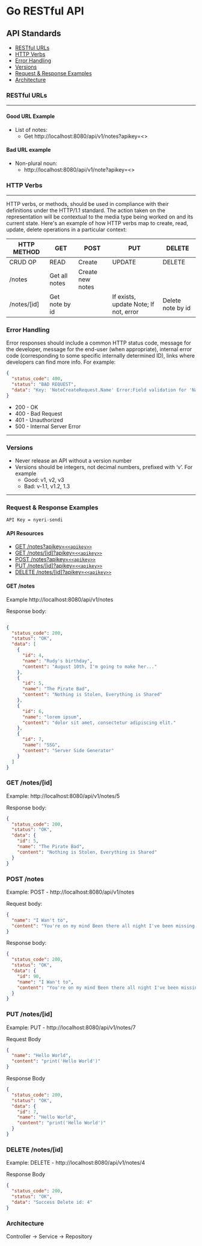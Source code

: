 # Go RESTful API

## API Standards

* [RESTful URLs](https://github.com/ujklm23/restful_api#restful-urls)
* [HTTP Verbs](https://github.com/ujklm23/restful_api#http-verbs)
* [Error Handling](https://github.com/ujklm23/restful_api#error-handling)
* [Versions](https://github.com/ujklm23/restful_api#versions)
* [Request & Response Examples](https://github.com/ujklm23/restful_api#request--response-examples)
* [Architecture](https://github.com/ujklm23/restful_api#architecture)

### RESTful URLs

___

#### Good URL Example

* List of notes:
    * Get http://localhost:8080/api/v1/notes?apikey=<<apikey>>

#### Bad URL example

* Non-plural noun:
    * http://localhost:8080/api/v1/note?apikey=<<apikey>>

### HTTP Verbs

___

HTTP verbs, or methods, should be used in compliance with their definitions under the HTTP/1.1 standard. The action
taken on the representation will be contextual to the media type being worked on and its current state. Here's an
example of how HTTP verbs map to create, read, update, delete operations in a particular context:

| HTTP METHOD | GET            | POST       | PUT         | DELETE |
| ----------- | --------------- | --------- | ----------- | ------ |
| CRUD OP     | READ          | Create      | UPDATE      | DELETE |
| /notes      | Get all notes | Create new notes | |  |
| /notes/[id] | Get note by id | | If exists, update Note; If not, error | Delete note by id |

### Error Handling

Error responses should include a common HTTP status code, message for the developer, message for the end-user (when
appropriate), internal error code (corresponding to some specific internally determined ID), links where developers can
find more info. For example:

```json
{
  "status_code": 400,
  "status": "BAD REQUEST",
  "data": "Key: 'NoteCreateRequest.Name' Error:Field validation for 'Name' failed on the 'required' tag"
}
```

* 200 - OK
* 400 - Bad Request
* 401 - Unauthorized
* 500 - Internal Server Error

___

### Versions

* Never release an API without a version number
* Versions should be integers, not decimal numbers, prefixed with ‘v’. For example
    * Good: v1, v2, v3
    * Bad: v-1.1, v1.2, 1.3

___

### Request & Response Examples

```API Key = nyeri-sendi```

#### API Resources

* [GET /notes?apikey=`<<apikey>>`](https://github.com/ujklm23/restful_api#get-notes)
* [GET /notes/[id]?apikey=`<<apikey>>`](https://github.com/ujklm23/restful_api#get-notesid)
* [POST /notes?apikey=`<<apikey>>`](https://github.com/ujklm23/restful_api#post-notes)
* [PUT /notes/[id]?apikey=`<<apikey>>`](https://github.com/ujklm23/restful_api#put-notesid)
* [DELETE /notes/[id]?apikey=`<<apikey>>`](https://github.com/ujklm23/restful_api#delete-notesid)

#### GET /notes

Example http://localhost:8080/api/v1/notes

Response body:

```json

{
  "status_code": 200,
  "status": "OK",
  "data": [
    {
      "id": 4,
      "name": "Rudy's birthday",
      "content": "August 10th, I'm going to make her..."
    },
    {
      "id": 5,
      "name": "The Pirate Bad",
      "content": "Nothing is Stolen, Everything is Shared"
    },
    {
      "id": 6,
      "name": "lorem ipsum",
      "content": "dolor sit amet, consectetur adipiscing elit."
    },
    {
      "id": 7,
      "name": "SSG",
      "content": "Server Side Generator"
    }
  ]
}
```

### GET /notes/[id]

Example: http://localhost:8080/api/v1/notes/5

Response body:

```json
{
  "status_code": 200,
  "status": "OK",
  "data": {
    "id": 5,
    "name": "The Pirate Bad",
    "content": "Nothing is Stolen, Everything is Shared"
  }
}
```

### POST /notes

Example: POST - http://localhost:8080/api/v1/notes

Request body:

```json
{
  "name": "I Wan't to",
  "content": "You're on my mind Been there all night I've been missing seeing my midnight queen Come have a drink"
}
```

Response body:

```json
{
  "status_code": 200,
  "status": "OK",
  "data": {
    "id": 90,
    "name": "I Wan't to",
    "content": "You're on my mind Been there all night I've been missing seeing my midnight queen Come have a drink"
  }
}
```

### PUT /notes/[id]

Example: PUT - http://localhost:8080/api/v1/notes/7

Request Body

```json
{
  "name": "Hello World",
  "content": "print('Hello World')"
}
```

Response Body

```json
{
  "status_code": 200,
  "status": "OK",
  "data": {
    "id": 7,
    "name": "Hello World",
    "content": "print('Hello World')"
  }
}
```

### DELETE /notes/[id]

Example: DELETE - http://localhost:8080/api/v1/notes/4

Response Body

```json
{
  "status_code": 200,
  "status": "OK",
  "data": "Success Delete id: 4"
}
```

### Architecture

Controller -> Service -> Repository